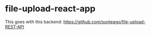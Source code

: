 # file-upload-react-app

This goes with this backend:
https://github.com/sunteago/file-upload-REST-API

